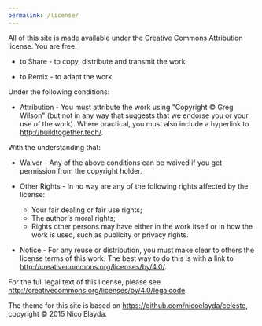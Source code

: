 ```yaml
---
permalink: /license/
---
```


All of this site is made available under the Creative Commons Attribution
license. You are free:

-   to Share - to copy, distribute and transmit the work

-   to Remix - to adapt the work

Under the following conditions:

-   Attribution - You must attribute the work using "Copyright © Greg Wilson" (but
    not in any way that suggests that we endorse you or your use of the work).
    Where practical, you must also include a hyperlink to <http://buildtogether.tech/>.

With the understanding that:

-   Waiver - Any of the above conditions can be waived if you get permission
    from the copyright holder.

-   Other Rights - In no way are any of the following rights affected by the
    license:
    -   Your fair dealing or fair use rights;
    -   The author's moral rights;
    -   Rights other persons may have either in the work itself or in how
        the work is used, such as publicity or privacy rights.

-   Notice - For any reuse or distribution, you must make clear to others the
    license terms of this work. The best way to do this is with a link to
    <http://creativecommons.org/licenses/by/4.0/>.

For the full legal text of this license, please see <http://creativecommons.org/licenses/by/4.0/legalcode>.

The theme for this site is based on <https://github.com/nicoelayda/celeste>, copyright © 2015 Nico Elayda.
